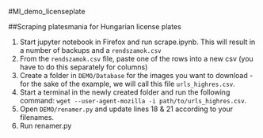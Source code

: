 #MI_demo_licenseplate

##Scraping platesmania for Hungarian license plates
1. Start jupyter notebook in Firefox and run scrape.ipynb. This will result in a number of backups and a `rendszamok.csv`
2. From the `rendszamok.csv` file, paste one of the rows into a new csv (you have to do this separately for columns)
3. Create a folder in `DEMO/Database` for the images you want to download - for the sake of the example, we will call
this file `urls_highres.csv`.
4. Start a terminal in the newly created folder and run the following command:
   `wget --user-agent-mozilla -i path/to/urls_highres.csv`.
5. Open `DEMO/renamer.py` and update lines 18 & 21 according to your filenames.
6. Run renamer.py